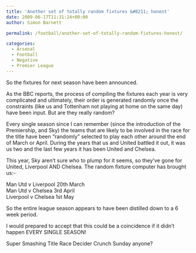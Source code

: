 ```yaml
---
title: 'Another set of totally random fixtures &#8211; honest'
date: 2009-06-17T11:31:24+00:00
author: Simon Barnett

permalink: /football/another-set-of-totally-random-fixtures-honest/

categories:
  - Arsenal
  - Football
  - Negative
  - Premier League
---
```

So the fixtures for next season have been announced.

As the BBC reports, the process of compiling the fixtures each year is very complicated and ultimately, their order is generated randomly once the constraints (like us and Tottenham not playing at home on the same day) have been input. But are they really random?

Every single season since I can remember (since the introduction of the Premiership, and Sky) the teams that are likely to be involved in the race for the title have been &#8220;randomly&#8221; selected to play each other around the end of March or April. During the years that us and United battled it out, it was us two and the last few years it has been United and Chelsea.

This year, Sky aren&#8217;t sure who to plump for it seems, so they&#8217;ve gone for United, Liverpool AND Chelsea. The random fixture computer has brought us:-

Man Utd v Liverpool 20th March  
Man Utd v Chelsea 3rd April  
Liverpool v Chelsea 1st May

So the entire league season appears to have been distilled down to a 6 week period.

I would prepared to accept that this could be a coincidence if it didn&#8217;t happen EVERY SINGLE SEASON!

Super Smashing Title Race Decider Crunch Sunday anyone?
